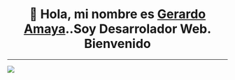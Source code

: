 <div align="center"> <h1 color="green">👋 Hola, mi nombre es <a  href="https://gerardoamaya.site/"  target="_blank">Gerardo Amaya</a>..Soy Desarrolador Web. Bienvenido</h1></div>
<hr/>
<img src="https://res.cloudinary.com/ds6lr1r9k/image/upload/v1710722644/PRODUCTOS%20VARIOS/bpbgdms4bklu0fdfbh2w.gif"/>
<!--
**GeraAmaya/GeraAmaya** is a ✨ _special_ ✨ repository because its `README.md` (this file) appears on your GitHub profile.

Here are some ideas to get you started:

- 🔭 I’m currently working on ...
- 🌱 I’m currently learning ...
- 👯 I’m looking to collaborate on ...
- 🤔 I’m looking for help with ...
- 💬 Ask me about ...
- 📫 How to reach me: ...
- 😄 Pronouns: ...
- ⚡ Fun fact: ...
-->
